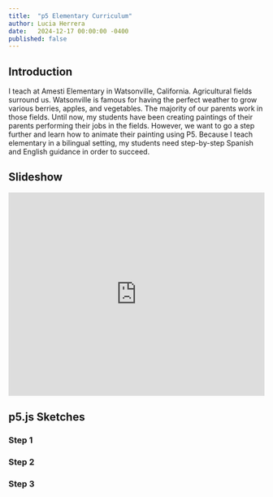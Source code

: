 ```yaml
---
title:  "p5 Elementary Curriculum"
author: Lucia Herrera
date:   2024-12-17 00:00:00 -0400
published: false
---
```


## Introduction

I teach at Amesti Elementary in Watsonville, California. Agricultural fields surround us. Watsonville is famous for having the perfect weather to grow various berries, apples, and vegetables. The majority of our parents work in those fields. Until now, my students have been creating paintings of their parents performing their jobs in the fields. However, we want to go a step further and learn how to animate their painting using P5.
Because I teach elementary in a bilingual setting, my students need step-by-step Spanish and English guidance in order to succeed.

## Slideshow

<iframe src="https://docs.google.com/presentation/d/e/2PACX-1vRk2LoZAosvICml39vRP_IFkGbwdMCxQQeRwxcarRpx7hm1KXsQ55QQ5ulAnMT4CArFAlqiYXRdIddV/embed?start=false&loop=false&delayms=60000" frameborder="0" width="100%" height="400" allowfullscreen="true" mozallowfullscreen="true" webkitallowfullscreen="true"></iframe>

## p5.js Sketches

### Step 1

### Step 2


### Step 3

